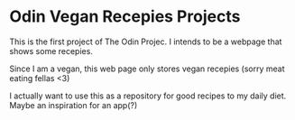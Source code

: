 <h1>Odin Vegan Recepies Projects</h1>
<p>This is the first project of The Odin Projec. I intends to be a webpage that shows some recepies.</p>
<p>Since I am a vegan, this web page only stores vegan recepies (sorry meat eating fellas &#60;3)</p>
<p>I actually want to use this as a repository for good recipes to my daily diet. Maybe an inspiration for an app(?)</p>